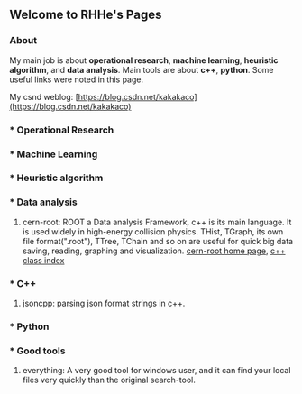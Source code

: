 ## Welcome to RHHe's Pages

<!--
![Image](https://avatars2.githubusercontent.com/u/24181362?s=96&v=4)
-->

### About
My main job is about **operational research**, **machine learning**, **heuristic algorithm**, and **data analysis**. Main tools are about **c++**, **python**. Some useful links were noted in this page. 

My csnd weblog: [https://blog.csdn.net/kakakaco](https://blog.csdn.net/kakakaco)

### * Operational Research

### * Machine Learning

### * Heuristic algorithm

### * Data analysis
1. cern-root: ROOT a Data analysis Framework, c++ is its main language. It is used widely in high-energy collision physics. THist, TGraph, its own file format(".root"), TTree, TChain and so on are useful for quick big data saving, reading, graphing and visualization. [cern-root home page](https://root.cern.ch/), [c++ class index](https://root.cern.ch/root/html604/ClassIndex.html)

### * C++
1. jsoncpp: parsing json format strings in c++.

### * Python

### * Good tools
1. everything: A very good tool for windows user, and it can find your local files very quickly than the original search-tool.







<!--

Markdown is a lightweight and easy-to-use syntax for styling your writing. It includes conventions for

```markdown
Syntax highlighted code block

# Header 1
## Header 2
### Header 3

- Bulleted
- List

1. Numbered
2. List

**Bold** and _Italic_ and `Code` text

[Link](url) and ![Image](https://avatars2.githubusercontent.com/u/24181362?s=96&v=4)
```

For more details see [GitHub Flavored Markdown](https://guides.github.com/features/mastering-markdown/).

### Jekyll Themes 

Your Pages site will use the layout and styles from the Jekyll theme you have selected in your [repository settings](https://github.com/rhhe/rhhe.github.io/settings). The name of this theme is saved in the Jekyll `_config.yml` configuration file.

### Support or Contact

Having trouble with Pages? Check out our [documentation](https://help.github.com/categories/github-pages-basics/) or [contact support](https://github.com/contact) and we’ll help you sort it out.
-->
